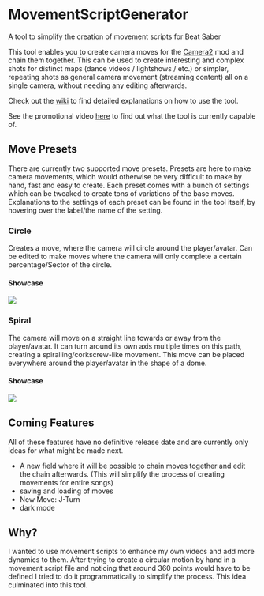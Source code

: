 # MovementScriptGenerator
A tool to simplify the creation of movement scripts for Beat Saber

This tool enables you to create camera moves for the [Camera2](https://github.com/kinsi55/CS_BeatSaber_Camera2) mod and chain them together.
This can be used to create interesting and complex shots for distinct maps (dance videos / lightshows / etc.) or simpler, repeating shots as general camera movement (streaming content) all on a single camera, without needing any editing afterwards.

Check out the [wiki](https://github.com/DragonirHD/MovementScriptGenerator/wiki) to find detailed explanations on how to use the tool.

See the promotional video [here](https://youtu.be/YGpfWJvm4Hs) to find out what the tool is currently capable of.

## Move Presets
There are currently two supported move presets.
Presets are here to make camera movements, which would otherwise be very difficult to make by hand, fast and easy to create.
Each preset comes with a bunch of settings which can be tweaked to create tons of variations of the base moves.
Explanations to the settings of each preset can be found in the tool itself, by hovering over the label/the name of the setting.

### Circle
Creates a move, where the camera will circle around the player/avatar.
Can be edited to make moves where the camera will only complete a certain percentage/Sector of the circle.

#### Showcase
![](Showcase/circle.gif)

### Spiral
The camera will move on a straight line towards or away from the player/avatar.
It can turn around its own axis multiple times on this path, creating a spiralling/corkscrew-like movement.
This move can be placed everywhere around the player/avatar in the shape of a dome.

#### Showcase
![](Showcase/spiral.gif)

## Coming Features
All of these features have no definitive release date and are currently only ideas for what might be made next.
- A new field where it will be possible to chain moves together and edit the chain afterwards. (This will simplify the process of creating movements for entire songs)
- saving and loading of moves
- New Move: J-Turn
- dark mode

## Why?
I wanted to use movement scripts to enhance my own videos and add more dynamics to them.
After trying to create a circular motion by hand in a movement script file and noticing that around 360 points would have to be defined
I tried to do it programmatically to simplify the process.
This idea culminated into this tool.
